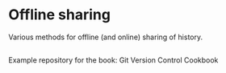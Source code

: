Offline sharing
===============

Various methods for offline (and online) sharing of history.


## 
Example repository for the book: Git Version Control Cookbook
